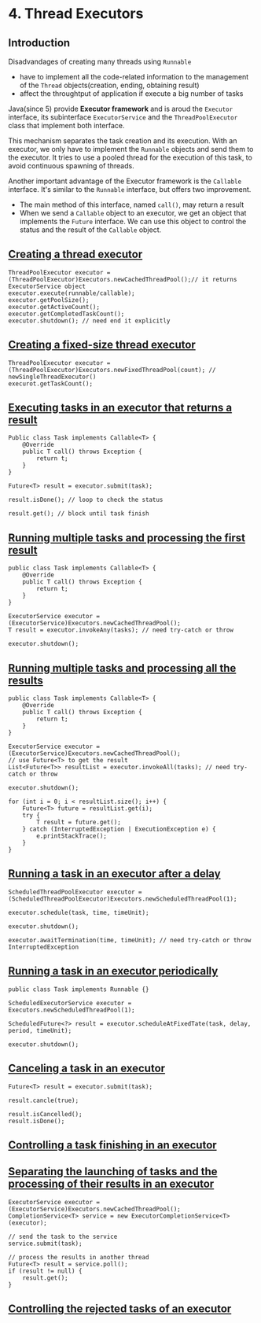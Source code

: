 # 4. Thread Executors

## Introduction

Disadvandages of creating many threads using `Runnable`

* have to implement all the code-related information to the management of the `Thread` objects(creation, ending, obtaining result)
* affect the throughtput of application if execute a big number of tasks

Java(since 5) provide __Executor framework__ and is aroud the `Executor` interface, its subinterface `ExecutorService` and the `ThreadPoolExecutor` class that implement both interface.

This mechanism separates the task creation and its execution.
With an executor, we only have to implement the `Runnable` objects and send them to the executor. 
It tries to use a pooled thread for the execution of this task, to avoid continuous spawning of threads.

Another important advantage of the Executor framework is the `Callable` interface. It's similar to the `Runnable` interface, but offers two improvement.

* The main method of this interface, named `call()`, may return a result
* When we send a `Callable` object to an executor, we get an object that implements the `Future` interface. We can use this object to control the status and the result of the `Callable` object.

## [Creating a thread executor](creating-thread-executor)

    ThreadPoolExecutor executor = (ThreadPoolExecutor)Executors.newCachedThreadPool();// it returns ExecutorService object
    executor.execute(runnable/callable);
    executor.getPoolSize();
    executor.getActiveCount();
    executor.getCompletedTaskCount();
    executor.shutdown(); // need end it explicitly

## [Creating a fixed-size thread executor](creating-fixed-size-thread-executor)

    ThreadPoolExecutor executor = (ThreadPoolExecutor)Executors.newFixedThreadPool(count); // newSingleThreadExecutor()
    execurot.getTaskCount();

## [Executing tasks in an executor that returns a result](executing-tasks-in-executor-returns-result)

    Public class Task implements Callable<T> {
        @Override
        public T call() throws Exception {
            return t;
        }
    }

    Future<T> result = executor.submit(task);
    
    result.isDone(); // loop to check the status
    
    result.get(); // block until task finish

## [Running multiple tasks and processing the first result](running-multiple-tasks-processing-first-result)

    public class Task implements Callable<T> {
        @Override
        public T call() throws Exception {
            return t;
        }
    }

    ExecutorService executor = (ExecutorService)Executors.newCachedThreadPool();
    T result = executor.invokeAny(tasks); // need try-catch or throw

    executor.shutdown();

## [Running multiple tasks and processing all the results](running-multiple-tasks-processing-all-results)

    public class Task implements Callable<T> {
        @Override
        public T call() throws Exception {
            return t;
        }
    }

    ExecutorService executor = (ExecutorService)Executors.newCachedThreadPool();
    // use Future<T> to get the result
    List<Future<T>> resultList = executor.invokeAll(tasks); // need try-catch or throw

    executor.shutdown();

    for (int i = 0; i < resultList.size(); i++) {
        Future<T> future = resultList.get(i);
        try {
            T result = future.get();
        } catch (InterruptedException | ExecutionException e) {
            e.printStackTrace();
        }
    }

## [Running a task in an executor after a delay](running-task-in-executor-after-delay)

    ScheduledThreadPoolExecutor executor = (ScheduledThreadPoolExecutor)Executors.newScheduledThreadPool(1);

    executor.schedule(task, time, timeUnit);
    
    executor.shutdown();

    executor.awaitTermination(time, timeUnit); // need try-catch or throw InterruptedException


## [Running a task in an executor periodically](running-task-in-executor-periodically)

    public class Task implements Runnable {}

    ScheduledExecutorService executor = Executors.newScheduledThreadPool(1);

    ScheduledFuture<?> result = executor.scheduleAtFixedTate(task, delay, period, timeUnit);

    executor.shutdown();

## [Canceling a task in an executor](canceling-task-in-executor)

    Future<T> result = executor.submit(task);

    result.cancle(true);

    result.isCancelled();
    result.isDone();

## [Controlling a task finishing in an executor](controlling-task-finishing-in-executor)


## [Separating the launching of tasks and the processing of their results in an executor](separating-launching-tasks-processing-results-in-executor)

    ExecutorService executor = (ExecutorService)Executors.newCachedThreadPool();
    CompletionService<T> service = new ExecutorCompletionService<T>(executor);

    // send the task to the service
    service.submit(task);

    // process the results in another thread
    Future<T> result = service.poll();
    if (result != null) {
        result.get();
    }

## [Controlling the rejected tasks of an executor](controlling-rejected-tasks-of-executor)
